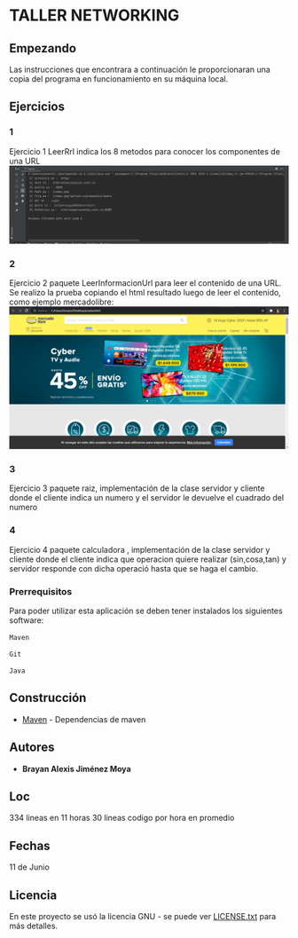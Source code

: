 # TALLER NETWORKING
## Empezando

Las instrucciones que encontrara a continuación le proporcionaran una copia del programa en funcionamiento en su máquina local.
## Ejercicios
### 1
Ejercicio 1 LeerRrl indica los 8 metodos para conocer los componentes de una URL
![](imgs/prueba2.png)
### 2
Ejercicio 2 paquete LeerInformacionUrl para leer el contenido de una URL. Se realizo la prueba copiando el html resultado luego de leer el contenido, como ejemplo mercadolibre:
![](imgs/prueba.png)
### 3
Ejercicio 3 paquete raiz, implementación de la clase servidor y cliente donde el cliente indica un numero y el servidor le devuelve el cuadrado del numero
### 4
Ejercicio 4 paquete calculadora , implementación de la clase servidor y cliente donde el cliente indica que operacion quiere realizar (sin,cosa,tan) y servidor responde con dicha operació hasta que se haga el cambio.
### Prerrequisitos

Para poder utilizar esta aplicación se deben tener instalados los siguientes software:

```
Maven
```
```
Git
```
```
Java
```

## Construcción
* [Maven](https://maven.apache.org/) - Dependencias de maven

## Autores

* **Brayan Alexis Jiménez Moya**
## Loc
334 lineas en 11 horas 30 lineas codigo por hora en promedio

## Fechas

11 de Junio

## Licencia

En este proyecto se usó la licencia GNU - se puede ver [LICENSE.txt](LICENSE.txt) para más detalles.
